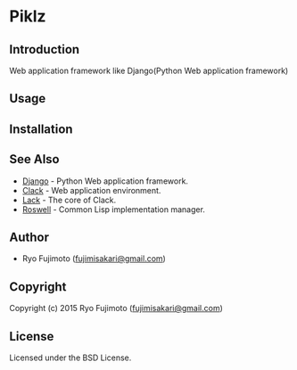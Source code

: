 # Piklz

## Introduction

Web application framework like Django(Python Web application framework)

## Usage

## Installation

## See Also
* [Django](https://github.com/django/django) - Python Web application framework.
* [Clack](http://clacklisp.org/) - Web application environment.
* [Lack](https://github.com/fukamachi/lack) - The core of Clack.
* [Roswell](https://github.com/snmsts/roswell) - Common Lisp implementation manager.

## Author

* Ryo Fujimoto (fujimisakari@gmail.com)

## Copyright

Copyright (c) 2015 Ryo Fujimoto (fujimisakari@gmail.com)

## License

Licensed under the BSD License.
